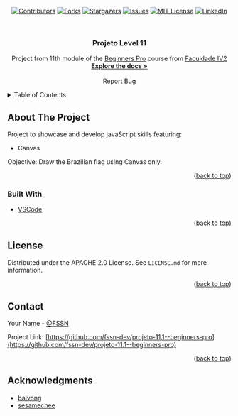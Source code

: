 <!-- PROJECT SHIELDS -->

<div align="center">

[![Contributors][contributors-shield]][contributors-url]
[![Forks][forks-shield]][forks-url]
[![Stargazers][stars-shield]][stars-url]
[![Issues][issues-shield]][issues-url]
[![MIT License][license-shield]][license-url]
[![LinkedIn][linkedin-shield]][linkedin-url]

</div>

<!-- PROJECT LOGO -->
<br />
<!--
<div align="center">
  <a href="redirect link">
    <img src="imgSrc" alt="Logo" width="80" height="80">
  </a>
-->

  <h3 align="center">Projeto Level 11</h3>

  <p align="center">
   Project from 11th module of the <a href="https://beginnerspro.faculdadeiv2.com.br/">Beginners Pro</a> course from <a href="https://faculdadeiv2.com.br/">Faculdade IV2</a>
    <br />
    <a href="https://github.com/fssn-dev/projeto-11.1--beginners-pro"><strong>Explore the docs »</strong></a>
    <br />
    <br />
     <!--
    <a href="https://github.com/othneildrew/Best-README-Template">View Demo</a>
    ·
    -->
    <a href="https://github.com/fssn-dev/projeto-11.1--beginners-pro/issues">Report Bug</a>
    <!--
    ·
    <a href="#/issues">Request Feature</a>
    <!--
  </p>
</div>

<!-- TABLE OF CONTENTS -->
<details>
  <summary>Table of Contents</summary>
  <ol>
    <li>
      <a href="#about-the-project">About The Project</a>
      <ul>
        <li><a href="#built-with">Built With</a></li>
      </ul>
    </li>
    <li><a href="#license">License</a></li>
    <li><a href="#contact">Contact</a></li>
  </ol>
</details>

<!-- ABOUT THE PROJECT -->
## About The Project

Project to showcase  and develop javaScript skills featuring:

* Canvas
  
  
Objective: Draw the Brazilian flag using Canvas only.


<p align="right">(<a href="#top">back to top</a>)</p>


### Built With

* [VSCode](https://code.visualstudio.com/)


<p align="right">(<a href="#top">back to top</a>)</p>


<!-- LICENSE -->
## License

Distributed under the APACHE 2.0 License. See `LICENSE.md` for more information.

<p align="right">(<a href="#top">back to top</a>)</p>


<!-- CONTACT -->
## Contact

Your Name - [@FSSN](https://www.linkedin.com/in/fssn)

Project Link: [https://github.com/fssn-dev/projeto-11.1--beginners-pro](https://github.com/fssn-dev/projeto-11.1--beginners-pro)

<p align="right">(<a href="#top">back to top</a>)</p>

<!-- ACKNOWLEDGMENTS -->
## Acknowledgments

* [baivong](https://jsfiddle.net/baivong/ujnckxoa/)
* [sesamechee](https://codepen.io/sesamechee/pen/WGGRpR)


[contributors-shield]: https://img.shields.io/github/contributors/fssn-dev/projeto-11.1--beginners-pro.svg?style=for-the-badge
[contributors-url]: https://github.com/fssn-dev/projeto-11.1--beginners-pro/graphs/contributors
[forks-shield]: https://img.shields.io/github/forks/fssn-dev/projeto-11.1--beginners-pro.svg?style=for-the-badge
[forks-url]: https://github.com/fssn-dev/projeto-11.1--beginners-pro/network/members
[stars-shield]: https://img.shields.io/github/stars/fssn-dev/projeto-11.1--beginners-pro.svg?style=for-the-badge
[stars-url]: https://github.com/fssn-dev/projeto-11.1--beginners-pro/stargazers
[issues-shield]: https://img.shields.io/github/issues/fssn-dev/projeto-11.1--beginners-pro.svg?style=for-the-badge
[issues-url]: https://github.com/fssn-dev/projeto-11.1--beginners-pro/issues
[license-shield]: https://img.shields.io/github/license/fssn-dev/projeto-11.1--beginners-pro.svg?style=for-the-badge
[license-url]: https://github.com/fssn-dev/projeto-11.1--beginners-pro/blob/main/License.md
[linkedin-shield]: https://img.shields.io/badge/-LinkedIn-black.svg?style=for-the-badge&logo=linkedin&colorB=555
[linkedin-url]: https://linkedin.com/in/fssn
